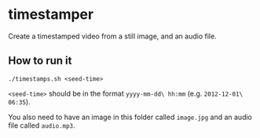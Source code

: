 # timestamper
Create a timestamped video from a still image, and an audio file.

## How to run it

```
./timestamps.sh <seed-time>
```

`<seed-time>` should be in the format `yyyy-mm-dd\ hh:mm` (e.g. `2012-12-01\ 06:35`).

You also need to have an image in this folder called `image.jpg` and an audio file called `audio.mp3`.

